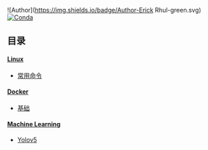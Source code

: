 ![Author](https://img.shields.io/badge/Author-Erick Rhul-green.svg)
[![Conda](https://img.shields.io/conda/pn/conda-forge/python.svg)]()

## 目录

#### [Linux](Linux/index.md)

+ [常用命令](Linux/command.md)

#### [Docker](Docker/index.md)

+ [基础](Docker/base.md)

#### [Machine Learning](ML/index.md)

* [Yolov5](ML/yolov5.md)

